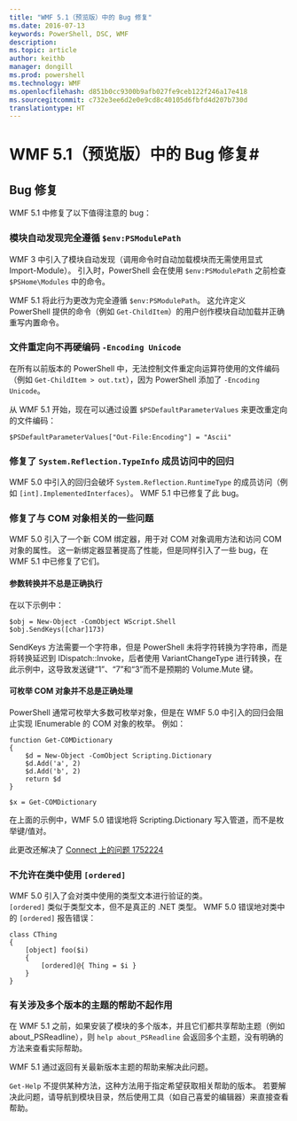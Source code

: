 ```yaml
---
title: "WMF 5.1（预览版）中的 Bug 修复"
ms.date: 2016-07-13
keywords: PowerShell, DSC, WMF
description: 
ms.topic: article
author: keithb
manager: dongill
ms.prod: powershell
ms.technology: WMF
ms.openlocfilehash: d851b0cc9300b9afb027fe9ceb122f246a17e418
ms.sourcegitcommit: c732e3ee6d2e0e9cd8c40105d6fbfd4d207b730d
translationtype: HT
---
```

# <a name="bug-fixes-in-wmf-51-preview"></a>WMF 5.1（预览版）中的 Bug 修复#

## <a name="bug-fixes"></a>Bug 修复 ##

WMF 5.1 中修复了以下值得注意的 bug：

### <a name="module-auto-discovery-fully-honors-envpsmodulepath"></a>模块自动发现完全遵循 `$env:PSModulePath` ###

WMF 3 中引入了模块自动发现（调用命令时自动加载模块而无需使用显式 Import-Module）。 引入时，PowerShell 会在使用 `$env:PSModulePath` 之前检查 `$PSHome\Modules` 中的命令。

WMF 5.1 将此行为更改为完全遵循 `$env:PSModulePath`。 这允许定义 PowerShell 提供的命令（例如 `Get-ChildItem`）的用户创作模块自动加载并正确重写内置命令。

### <a name="file-redirection-no-longer-hard-codes--encoding-unicode"></a>文件重定向不再硬编码 `-Encoding Unicode` ###

在所有以前版本的 PowerShell 中，无法控制文件重定向运算符使用的文件编码（例如 `Get-ChildItem > out.txt`），因为 PowerShell 添加了 `-Encoding Unicode`。

从 WMF 5.1 开始，现在可以通过设置 `$PSDefaultParameterValues` 来更改重定向的文件编码：

```
$PSDefaultParameterValues["Out-File:Encoding"] = "Ascii"
```

### <a name="fixed-a-regression-in-accessing-members-of-systemreflectiontypeinfo"></a>修复了 `System.Reflection.TypeInfo` 成员访问中的回归 ###

WMF 5.0 中引入的回归会破坏 `System.Reflection.RuntimeType` 的成员访问（例如 `[int].ImplementedInterfaces`）。
WMF 5.1 中已修复了此 bug。


### <a name="fixed-some-issues-with-com-objects"></a>修复了与 COM 对象相关的一些问题 ###

WMF 5.0 引入了一个新 COM 绑定器，用于对 COM 对象调用方法和访问 COM 对象的属性。 这一新绑定器显著提高了性能，但是同样引入了一些 bug，在 WMF 5.1 中已修复了它们。

#### <a name="argument-conversions-were-not-always-performed-correctly"></a>参数转换并不总是正确执行 ####

在以下示例中：

```
$obj = New-Object -ComObject WScript.Shell
$obj.SendKeys([char]173)
```

SendKeys 方法需要一个字符串，但是 PowerShell 未将字符转换为字符串，而是将转换延迟到 IDispatch::Invoke，后者使用 VariantChangeType 进行转换，在此示例中，这导致发送键“1”、“7”和“3”而不是预期的 Volume.Mute 键。

#### <a name="enumerable-com-objects-not-always-handled-correctly"></a>可枚举 COM 对象并不总是正确处理 ####

PowerShell 通常可枚举大多数可枚举对象，但是在 WMF 5.0 中引入的回归会阻止实现 IEnumerable 的 COM 对象的枚举。  例如：

```
function Get-COMDictionary
{
    $d = New-Object -ComObject Scripting.Dictionary
    $d.Add('a', 2)
    $d.Add('b', 2)
    return $d
}

$x = Get-COMDictionary
```

在上面的示例中，WMF 5.0 错误地将 Scripting.Dictionary 写入管道，而不是枚举键/值对。

此更改还解决了 [Connect 上的问题 1752224](https://connect.microsoft.com/PowerShell/feedback/details/1752224)

### <a name="ordered-was-not-allowed-inside-classes"></a>不允许在类中使用 `[ordered]` ###

WMF 5.0 引入了会对类中使用的类型文本进行验证的类。  
`[ordered]` 类似于类型文本，但不是真正的 .NET 类型。 WMF 5.0 错误地对类中的 `[ordered]` 报告错误：

```
class CThing
{
    [object] foo($i)
    {
        [ordered]@{ Thing = $i }
    }
}
```


### <a name="help-on-about-topics-with-multiple-versions-does-not-work"></a>有关涉及多个版本的主题的帮助不起作用 ###

在 WMF 5.1 之前，如果安装了模块的多个版本，并且它们都共享帮助主题（例如 about_PSReadline），则 `help about_PSReadline` 会返回多个主题，没有明确的方法来查看实际帮助。

WMF 5.1 通过返回有关最新版本主题的帮助来解决此问题。

`Get-Help` 不提供某种方法，这种方法用于指定希望获取相关帮助的版本。 若要解决此问题，请导航到模块目录，然后使用工具（如自己喜爱的编辑器）来直接查看帮助。 
